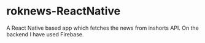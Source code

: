 # roknews-ReactNative
A React Native based app which fetches the news from inshorts API.
On the backend I have used Firebase.
